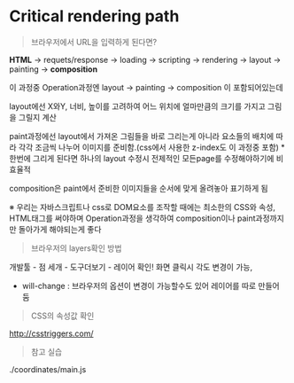 # Critical rendering path

> 브라우저에서 URL을 입력하게 된다면?

**HTML** -> requets/response -> loading -> scripting -> rendering -> layout -> painting -> **composition**

이 과정중 Operation과정엔 layout -> painting -> composition 이 포함되어있는데

layout에선 X와Y, 너비, 높이를 고려하여 어느 위치에 얼마만큼의 크기를 가지고 그림을 그릴지 계산

paint과정에선 layout에서 가져온 그림들을 바로 그리는게 아니라 요소들의 배치에 따라 각각 조금씩 나누어 이미지를 준비함.(css에서 사용한 z-index도 이 과정중 포함) * 한번에 그리게 된다면 하나의 layout 수정시 전제적인 모든page를 수정해야하기에 비효율적

composition은 paint에서 준비한 이미지들을 순서에 맞게 올려놓아 표기하게 됨

※ 우리는 자바스크립트나 css로 DOM요소를 조작할 때에는 최소한의 CSS와 속성, HTML태그를 써야하며 Operation과정을 생각하여 composition이나 paint과정까지만 돌아가게 해야되는게 좋다  

> 브라우저의 layers확인 방법 

개발툴 - 점 세개 - 도구더보기 - 레이어 확인!
화면 클릭시 각도 변경이 가능,          

- will-change : 브라우저의 옵션이 변경이 가능할수도 있어 레이어를 따로 만들어 둠

> CSS의 속성값 확인

http://csstriggers.com/

> 참고 실습

./coordinates/main.js